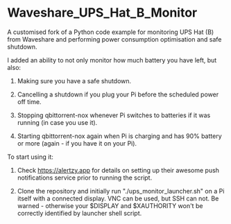 # Waveshare_UPS_Hat_B_Monitor
A customised fork of a Python code example for monitoring UPS Hat (B) from Waveshare and performing power consumption optimisation and safe shutdown.

I added an ability to not only monitor how much battery you have left, but also:
1) Making sure you have a safe shutdown.

2) Cancelling a shutdown if you plug your Pi before the scheduled power off time.

3) Stopping qbittorrent-nox whenever Pi switches to batteries if it was running (in case you use it).

4) Starting qbittorrent-nox again when Pi is charging and has 90% battery or more (again - if you have it on your Pi).



To start using it:

1) Check https://alertzy.app for details on setting up their awesome push notifications service prior to running the script.

2) Clone the repository and initially run "./ups_monitor_launcher.sh" on a Pi itself with a connected display. VNC can be used, but SSH can not. Be warned - otherwise your $DISPLAY and $XAUTHORITY won't be correctly identified by launcher shell script.
